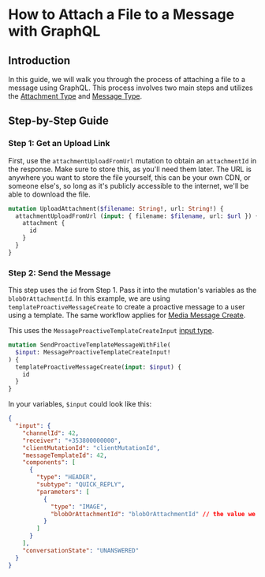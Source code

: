 # How to Attach a File to a Message with GraphQL

## Introduction

In this guide, we will walk you through the process of attaching a file to a message using GraphQL. This process involves two main steps and utilizes the [Attachment Type](/types/Attachment) and [Message Type](/types/Message).

## Step-by-Step Guide

### Step 1: Get an Upload Link

First, use the `attachmentUploadFromUrl` mutation to obtain an `attachmentId` in the response. Make sure to store this, as you'll need them later. The URL is anywhere you want to store the file yourself, this can be your own CDN, or someone else's, so long as it's publicly accessible to the internet, we'll be able to download the file.

```graphql
mutation UploadAttachment($filename: String!, url: String!) {
  attachmentUploadFromUrl (input: { filename: $filename, url: $url }) {
    attachment {
      id
    }
  }
}
```

### Step 2: Send the Message

This step uses the `id` from Step 1. Pass it into the mutation's variables as the `blobOrAttachmentId`. In this example, we are using `templateProactiveMessageCreate` to create a proactive message to a user using a template. The same workflow applies for [Media Message Create](/mutations/mediaMessageCreate).

This uses the `MessageProactiveTemplateCreateInput` [input type](/types/MessageProactiveTemplateCreateInput).

```graphql
mutation SendProactiveTemplateMessageWithFile(
  $input: MessageProactiveTemplateCreateInput!
) {
  templateProactiveMessageCreate(input: $input) {
    id
  }
}
```

In your variables, `$input` could look like this:

```json
{
  "input": {
    "channelId": 42,
    "receiver": "+353800000000",
    "clientMutationId": "clientMutationId",
    "messageTemplateId": 42,
    "components": [
      {
        "type": "HEADER",
        "subtype": "QUICK_REPLY",
        "parameters": [
          {
            "type": "IMAGE",
            "blobOrAttachmentId": "blobOrAttachmentId" // the value we retrieved from step 1, the attachment ID
          }
        ]
      }
    ],
    "conversationState": "UNANSWERED"
  }
}
```
